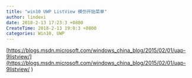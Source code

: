 ```yaml
---
title: "win10 UWP ListView 模仿开始菜单"
author: lindexi
date: 2018-2-13 17:23:3 +0800
CreateTime: 2018-2-13 19:0:3 +0800
categories: Win10, UWP
---
```



<!--more-->



<div id="toc"></div>
<!-- csdn -->

[https://blogs.msdn.microsoft.com/windows_china_blog/2015/02/01/uap-9listview/](https://blogs.msdn.microsoft.com/windows_china_blog/2015/02/01/uap-9listview/ )
